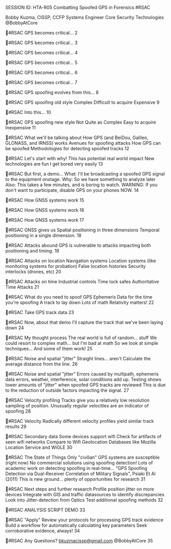 SESSION ID: HTA-R05
Combatting Spoofed GPS in Forensics
#RSAC

Bobby Kuzma, CISSP, CCFP
Systems Engineer Core Security Technologies @BobbyAtCore

#RSAC
GPS becomes critical...
2

#RSAC
GPS becomes critical...
3

#RSAC
GPS becomes critical...
4

#RSAC
GPS becomes critical...
5

#RSAC
GPS becomes critical...
6

#RSAC
GPS becomes critical...
7

#RSAC
GPS spoofing evolves from this...
8

#RSAC
GPS spoofing old style
Complex Difficult to acquire Expensive
9

#RSAC
Into this...
10

#RSAC
GPS spoofing new style
Not Quite as Complex Easy to acquire Inexpensive
11

#RSAC
What we'll be talking about
How GPS (and BeiDou, Galileo, GLONASS, and IRNSS) works Avenues for spoofing attacks How GPS can be spoofed Methodologies for detecting spoofed tracks
12

#RSAC
Let's start with why!
This has potential real world impact New technologies are fun I get bored very easily
13

#RSAC
But first, a demo...
What: I'll be broadcasting a spoofed GPS signal to the equipment onstage. Why: So we have something to analyze later Also: This takes a few minutes, and is boring to watch. WARNING: If you don't want to participate, disable GPS on your phones NOW.
14

#RSAC
How GNSS systems work
15

#RSAC
How GNSS systems work
16

#RSAC
How GNSS systems work
17

#RSAC
GNSS gives us
Spatial positioning in three dimensions Temporal positioning in a single dimension.
18

#RSAC
Attacks abound
GPS is vulnerable to attacks impacting both positioning and timing.
19

#RSAC
Attacks on location
Navigation systems Location systems (like monitoring systems for probation) False location histories Security interlocks (drones, etc)
20

#RSAC
Attacks on time
Industrial controls Time lock safes Authoritative Time Attacks
21

#RSAC
What do you need to spoof GPS
Ephemeris Data for the time you're spoofing A track to lay down Lots of math Relativity matters!
22

#RSAC
Take GPS track data
23

#RSAC
Now, about that demo
I'll capture the track that we've been laying down
24

#RSAC
My thought process
The real world is full of random... stuff We could resort to complex math... but I'm bad at math So we look at simple techniques... And some of them work!
25

#RSAC
Noise and spatial "jitter"
Straight lines... aren't Calculate the average distance from the line.
26

#RSAC
Noise and spatial "jitter"
Errors caused by multipath, ephemeris data errors, weather, interference, solar conditions add up. Testing shows lower amounts of "jitter" when spoofed GPS tracks are reviewed This is due to the reduction of outside factors impacting the signal.
27

#RSAC
Velocity profiling
Tracks give you a relatively low resolution sampling of position. Unusually regular velocities are an indicator of spoofing
28

#RSAC
Velocity
Radically different velocity profiles yield similar track results
29

#RSAC
Secondary data
Some devices support wifi Check for artifacts of seen wifi networks Compare to Wifi Geolocation Databases like Mozilla Location Service and WiGLE
30

#RSAC
The State of Things
Only "civilian" GPS systems are susceptible (right now) No commercial solutions using spoofing detection! Lots of academic work on detecting spoofing in real-time...
"GPS Spoofing Detection via Dual-Receiver Correlation of Military Signals", Psiaki Et Al (2011)
This is new ground... plenty of opportunities for research
31

#RSAC
Next steps and further research
Profile position jitter on more devices Integrate with GIS and traffic datasources to identify discrepancies Look into Jitter-detection from Optics Test additional spoofing methods
32

#RSAC
ANALYSIS SCRIPT DEMO
33

#RSAC
"Apply"
Review your protocols for processing GPS track evidence Build a workflow for automatically calculating key parameters Seek corroborative evidence, always!
34

#RSAC
Any Questions?
bkuzmacissp@gmail.com @BobbyAtCore
35


